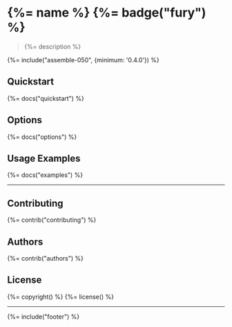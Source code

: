 # {%= name %} {%= badge("fury") %}

> {%= description %}

{%= include("assemble-050", {minimum: '0.4.0'}) %}

## Quickstart
{%= docs("quickstart") %}

## Options
{%= docs("options") %}

## Usage Examples
{%= docs("examples") %}

***

## Contributing
{%= contrib("contributing") %}

## Authors
{%= contrib("authors") %}

## License
{%= copyright() %}
{%= license() %}

***

{%= include("footer") %}
